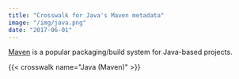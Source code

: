 ```yaml
---
title: "Crosswalk for Java's Maven metadata"
image: "/img/java.png"
date: "2017-06-01"
---
```


[Maven](https://maven.apache.org/what-is-maven.html) is a popular packaging/build system for Java-based projects.

{{< crosswalk name="Java (Maven)" >}}

